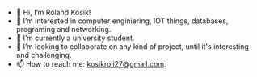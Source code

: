 - 👋 Hi, I’m Roland Kosik!
- 👀 I’m interested in computer enginiering, IOT things, databases, programing and networking.
- 🌱 I’m currently a university student.
- 💞️ I’m looking to collaborate on any kind of project, until it's interesting and challenging.
- 📫 How to reach me: kosikroli27@gmail.com.

<!---
Meliodas270/Meliodas270 is a ✨ special ✨ repository because its `README.md` (this file) appears on your GitHub profile.
You can click the Preview link to take a look at your changes.
--->
